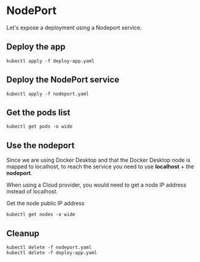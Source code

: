 # NodePort

Let's expose a deployment using a Nodeport service.

## Deploy the app

    kubectl apply -f deploy-app.yaml

## Deploy the NodePort service

    kubectl apply -f nodeport.yaml

## Get the pods list

    kubectl get pods -o wide

## Use the nodeport

Since we are using Docker Desktop and that the Docker Desktop node is mapped to localhost, to reach the service you need to use **localhost** + the **nodeport**.

When using a Cloud provider, you would need to get a node IP address instead of localhost.

Get the node public IP address

    kubectl get nodes -o wide

## Cleanup

    kubectl delete -f nodeport.yaml
    kubectl delete -f deploy-app.yaml
